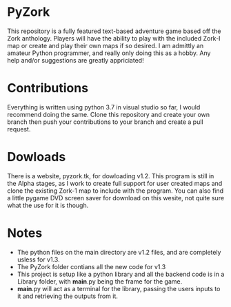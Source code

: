 # PyZork
This repository is a fully featured text-based adventure game based off the Zork anthology. Players will have the ability to play with the included Zork-I map or create and play their own maps if so desired. I am admittly an amateur Python programmer, and really only doing this as a hobby. Any help and/or suggestions are greatly appriciated!

# Contributions
Everything is written using python 3.7 in visual studio so far, I would recommend doing the same. Clone this repository and create your own branch then push your contributions to your branch and create a pull request.

# Dowloads
There is a website, pyzork.tk, for dowloading v1.2. This program is still in the Alpha stages, as I work to create full support for user created maps and clone the existing Zork-1 map to include with the program. You can also find a little pygame DVD screen saver for download on this wesite, not quite sure what the use for it is though.

# Notes
- The python files on the main directory are v1.2 files, and are completely usless for v1.3.
- The PyZork folder contians all the new code for v1.3
- This project is setup like a python library and all the backend code is in a Library folder, with __main__.py being the frame for the game.
- __main__.py will act as a terminal for the library, passing the users inputs to it and retrieving the outputs from it.
